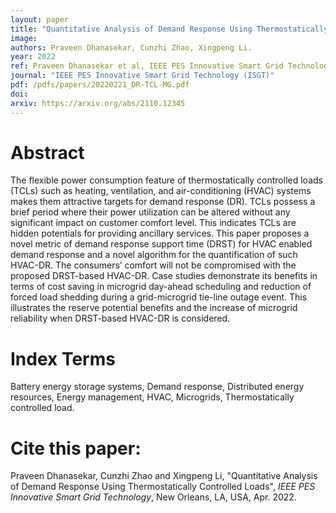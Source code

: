```yaml
---
layout: paper
title: "Quantitative Analysis of Demand Response Using Thermostatically Controlled Loads"
image: 
authors: Praveen Dhanasekar, Cunzhi Zhao, Xingpeng Li.
year: 2022
ref: Praveen Dhanasekar et al, IEEE PES Innovative Smart Grid Technology, 2022. 
journal: "IEEE PES Innovative Smart Grid Technology (ISGT)"
pdf: /pdfs/papers/20220221_DR-TCL-MG.pdf
doi: 
arxiv: https://arxiv.org/abs/2110.12345
---
```


# Abstract

The flexible power consumption feature of thermostatically controlled loads (TCLs) such as heating, ventilation, and air-conditioning (HVAC) systems makes them attractive targets for demand response (DR). TCLs possess a brief period where their power utilization can be altered without any significant impact on customer comfort level. This indicates TCLs are hidden potentials for providing ancillary services. This paper proposes a novel metric of demand response support time (DRST) for HVAC enabled demand response and a novel algorithm for the quantification of such HVAC-DR. The consumers’ comfort will not be compromised with the proposed DRST-based HVAC-DR. Case studies demonstrate its benefits in terms of cost saving in microgrid day-ahead scheduling and reduction of forced load shedding during a grid-microgrid tie-line outage event. This illustrates the reserve potential benefits and the increase of microgrid reliability when DRST-based HVAC-DR is considered.

# Index Terms
Battery energy storage systems, Demand response, Distributed energy resources, Energy management, HVAC, Microgrids, Thermostatically controlled load.

# Cite this paper:
Praveen Dhanasekar, Cunzhi Zhao and Xingpeng Li, "Quantitative Analysis of Demand Response Using Thermostatically Controlled Loads", *IEEE PES Innovative Smart Grid Technology*, New Orleans, LA, USA, Apr. 2022. 
